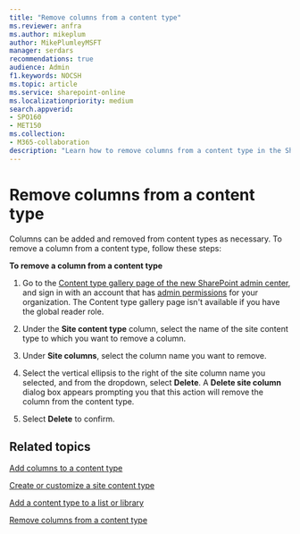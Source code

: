 ```yaml
---
title: "Remove columns from a content type"
ms.reviewer: anfra
ms.author: mikeplum
author: MikePlumleyMSFT
manager: serdars
recommendations: true
audience: Admin
f1.keywords: NOCSH
ms.topic: article
ms.service: sharepoint-online
ms.localizationpriority: medium
search.appverid:
- SPO160
- MET150
ms.collection:  
- M365-collaboration
description: "Learn how to remove columns from a content type in the SharePoint admin center."
---
```


# Remove columns from a content type

Columns can be added and removed from content types as necessary. To remove a column from a content type, follow these steps:

**To remove a column from a content type**

1. Go to the [Content type gallery page of the new SharePoint admin center](https://admin.microsoft.com/sharepoint?page=contentTypes&modern=true), and sign in with an account that has [admin permissions](./sharepoint-admin-role.md) for your organization. The Content type gallery page isn't available if you have the global reader role. 

2. Under the **Site content type** column, select the name of the site content type to which you want to remove a column.

3. Under **Site columns**, select the column name you want to remove.

4. Select the vertical ellipsis to the right of the site column name you selected, and from the dropdown, select **Delete**. A **Delete site column** dialog box appears prompting you that this action will remove the column from the content type.

5. Select **Delete** to confirm.

## Related topics

[Add columns to a content type](add-columns-content-type.md)

[Create or customize a site content type](https://support.microsoft.com/office/27eb6551-9867-4201-a819-620c5658a60f)

[Add a content type to a list or library](https://support.microsoft.com/office/917366ae-f7a2-47ad-87a5-9689a1884e60)

[Remove columns from a content type](https://support.microsoft.com/office/f44da9ca-d70e-477a-93bf-6f6b046a1f39)